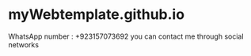 # myWebtemplate.github.io
WhatsApp number : +923157073692
you can contact me through social networks
